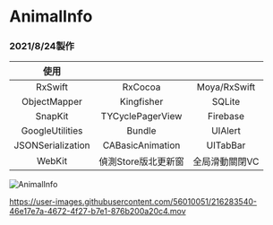 # AnimalInfo
### 2021/8/24製作

| 使用 |  |  |
|:---:|:---:|:---:|
| RxSwift | RxCocoa | Moya/RxSwift |
| ObjectMapper | Kingfisher | SQLite |
| SnapKit | TYCyclePagerView | Firebase |
| GoogleUtilities | Bundle | UIAlert |
| JSONSerialization | CABasicAnimation | UITabBar |
| WebKit | 偵測Store版北更新窗 | 全局滑動關閉VC |

![AnimalInfo](https://user-images.githubusercontent.com/56010051/216283528-bcbe70ae-45d7-4b65-bd48-acadfd116c71.png)

https://user-images.githubusercontent.com/56010051/216283540-46e17e7a-4672-4f27-b7e1-876b200a20c4.mov

